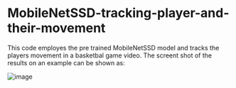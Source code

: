 # MobileNetSSD-tracking-player-and-their-movement
This code employes the pre trained MobileNetSSD model and tracks the players movement in a basketbal game video.
The screent shot of the results on an example can be shown as:

![image](https://github.com/Afnankhn/MobileNetSSD-tracking-player-and-their-movement/assets/55242810/65cca1fc-4e75-4793-9abe-05ef9c788f85)
